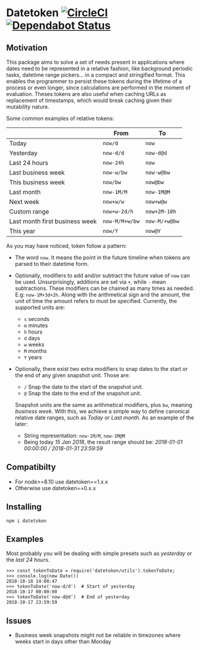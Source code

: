 # Datetoken [![CircleCI](https://circleci.com/gh/sonirico/datetoken.js.svg?style=svg)](https://circleci.com/gh/sonirico/datetoken.js) [![Dependabot Status](https://api.dependabot.com/badges/status?host=github&repo=sonirico/datetoken.js)](https://dependabot.com)

## Motivation

This package aims to solve a set of needs present in applications where
dates need to be represented in a relative fashion, like background periodic
tasks, datetime range pickers... in a compact and stringified format. This
enables the programmer to persist these tokens during the lifetime of a
process or even longer, since calculations are performed in the moment of
evaluation. Theses tokens are also useful when caching URLs as replacement
of timestamps, which would break caching given their mutability nature.

Some common examples of relative tokens:

|                                | From           | To            |
| ------------------------------ | -------------- | ------------- |
| Today                          | `now/d`        | `now`         |
| Yesterday                      | `now-d/d`      | `now-d@d`     |
| Last 24 hours                  | `now-24h`      | `now`         |
| Last business week             | `now-w/bw`     | `now-w@bw`    |
| This business week             | `now/bw`       | `now@bw`      |
| Last month                     | `now-1M/M`     | `now-1M@M`    |
| Next week                      | `now+w/w`      | `now+w@w`     |
| Custom range                   | `now+w-2d/h`   | `now+2M-10h`  |
| Last month first business week | `now-M/M+w/bw` | `now-M/+w@bw` |
| This year                      | `now/Y`        | `now@Y`       |

As you may have noticed, token follow a pattern:

- The word `now`. It means the point in the future timeline when tokens are
  parsed to their datetime form.
- Optionally, modifiers to add and/or subtract the future value of `now` can
  be used. Unsurprisingly, additions are set via `+`, while `-` mean
  subtractions. These modifiers can be chained as many times as needed.
  E.g: `now-1M+3d+2h`. Along with the arithmetical sign and the amount, the
  unit of time the amount refers to must be specified. Currently, the supported
  units are:
  - `s` seconds
  - `m` minutes
  - `h` hours
  - `d` days
  - `w` weeks
  - `M` months
  - `Y` years
- Optionally, there exist two extra modifiers to snap dates to the start or the
  end of any given snapshot unit. Those are:
  - `/` Snap the date to the start of the snapshot unit.
  - `@` Snap the date to the end of the snapshot unit.

  Snapshot units are the same as arithmetical modifiers, plus `bw`, meaning
  _business week_. With this, we achieve a simple way to define canonical
  relative date ranges, such as _Today_ or _Last month_. As an example of
  the later:

  - String representation: `now-1M/M`, `now-1M@M`
  - Being today _15 Jan 2018_, the result range should be:
    _2018-01-01 00:00:00 / 2018-01-31 23:59:59_

## Compatibilty

- For node>=8.10 use datetoken==1.x.x
- Otherwise use datetoken==0.x.x

## Installing

```shell
npm i datetoken
```

## Examples

Most probably you will be dealing with simple presets such as _yesterday_ or
the _last 24 hours_.

```node
>>> const tokenToDate = require('datetoken/utils').tokenToDate;
>>> console.log(new Date())
2018-10-18 14:08:47
>>> tokenToDate('now-d/d')  # Start of yesterday
2018-10-17 00:00:00
>>> tokenToDate('now-d@d')  # End of yesterday
2018-10-17 23:59:59
```

## Issues

- Business week snapshots might not be reliable in timezones where weeks
  start in days other than Monday

